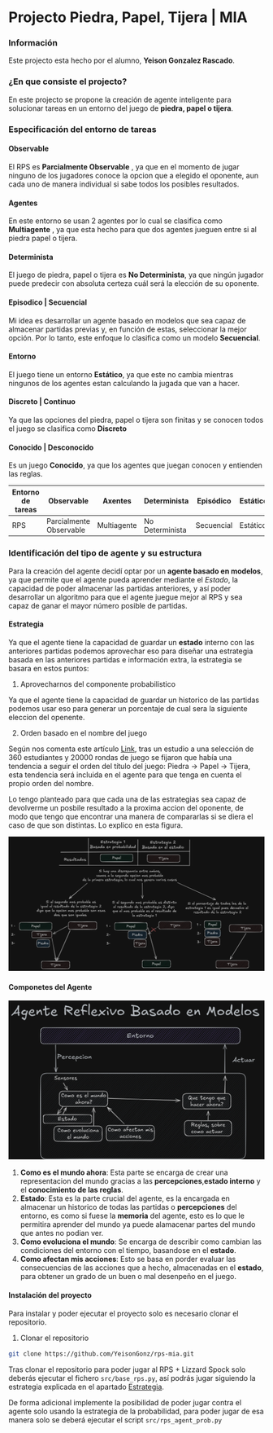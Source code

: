 # Projecto Piedra, Papel, Tijera | MIA

### Información

Este projecto esta hecho por el alumno, **Yeison Gonzalez Rascado**.

### ¿En que consiste el projecto?

En este projecto se propone la creación de agente inteligente para solucionar tareas en un entorno del juego
de **piedra, papel o tijera**.

### Especificación del entorno de tareas

#### Observable

El RPS es **Parcialmente Observable** , ya que en el momento de jugar ninguno de los jugadores conoce la opcion que a elegido el oponente, aun cada uno de manera individual si sabe todos los posibles resultados.

#### Agentes

En este entorno se usan 2 agentes por lo cual se clasifica como **Multiagente** , ya que esta hecho para que dos agentes jueguen entre si al piedra papel o tijera. 

#### Determinista

El juego de piedra, papel o tijera es **No Determinista**, ya que ningún jugador puede predecir con absoluta certeza cuál será la elección de su oponente.

#### Episodico | Secuencial

Mi idea es desarrollar un agente basado en modelos que sea capaz de almacenar partidas previas y, en función de estas, seleccionar la mejor opción. Por lo tanto, este enfoque lo clasifica como un modelo **Secuencial**.

#### Entorno

El juego tiene un entorno **Estático**, ya que este no cambia mientras ningunos de los agentes estan calculando la jugada que van a hacer.

#### Discreto | Continuo

Ya que las opciones del piedra, papel o tijera son finitas y se conocen todos el juego se clasifica como **Discreto**

#### Conocido | Desconocido

Es un juego **Conocido**, ya que los agentes que juegan conocen y entienden las reglas.

| Entorno de tareas  | Observable  | Axentes     | Determinista  | Episódico  | Estático  | Discreto  | Coñecido  |
|---|---|-------------|---|---|---|---|---|
|  RPS | Parcialmente Observable  | Multiagente | No Determinista  |  Secuencial | Estático  | Discreto  | Conocido  |

### Identificación del tipo de agente y su estructura

Para la creación del agente decidí optar por un **agente basado en modelos**, ya que permite que el agente pueda aprender 
mediante el *Estado*, la capacidad de poder almacenar las partidas anteriores, y así poder desarrollar un algoritmo para 
que el agente juegue mejor al RPS y sea capaz de ganar el mayor número posible de partidas.

#### Estrategia

Ya que el agente tiene la capacidad de guardar un **estado** interno con las anteriores partidas podemos aprovechar eso 
para diseñar una estrategia basada en las anteriores partidas e información extra, la estrategia se basara en estos puntos:

1. Aprovecharnos del componente probabilistico

Ya que el agente tiene la capacidad de guardar un historico de las partidas podemos usar eso para generar un porcentaje 
de cual sera la siguiente eleccion del openente.

2. Orden basado en el nombre del juego

Según nos comenta este artículo [Link](https://verne.elpais.com/verne/2016/06/17/articulo/1466179211_163922.html), tras
un estudio a una selección de 360 estudiantes y 20000 rondas de juego se fijaron que había una tendencia a seguir el orden
del título del juego: Piedra -> Papel -> Tijera, esta tendencia será incluida en el agente para que tenga en cuenta el propio
orden del nombre.

Lo tengo planteado para que cada una de las estrategias sea capaz de devolverme un posbile resultado a la proxima accion
del oponente, de modo que tengo que encontrar una manera de compararlas si se diera el caso de que son distintas. Lo explico
en esta figura.

<img src="./images/image3.png"></img>

#### Componetes del Agente

<img src="./images/image2.png"></img>


1. **Como es el mundo ahora**: Esta parte se encarga de crear una representacion del mundo gracias a las **percepciones**,**estado interno** y el **conocimiento de las reglas**.
2. **Estado**: Esta es la parte crucial del agente, es la encargada en almacenar un historico de todas las partidas o **percepciones** del entorno, es como si fuese la **memoria** del agente, esto es lo que le permitira aprender del mundo ya puede alamacenar partes del mundo que antes no podian ver.
3. **Como evoluciona el mundo**: Se encarga de describir como cambian las condiciones del entorno con el tiempo, basandose en el **estado**.
4. **Como afectan mis acciones**: Esto se basa en porder evaluar las consecuencias de las acciones que a hecho, almacenadas en el **estado**, para obtener un grado de un buen o mal desenpeño en el juego.

#### Instalación del proyecto

Para instalar y poder ejecutar el proyecto solo es necesario clonar el repositorio.

1. Clonar el repositorio

```bash
git clone https://github.com/YeisonGonz/rps-mia.git
```

Tras clonar el repositorio para poder jugar al RPS + Lizzard Spock solo deberás ejecutar el fichero ```src/base_rps.py```, así podrás jugar siguiendo la estrategia explicada en el apartado [Estrategia](#estrategia).

De forma adicional implemente la posibilidad de poder jugar contra el agente solo usando la estrategia de la probabilidad, para poder jugar de esa manera solo se deberá ejecutar el script ```src/rps_agent_prob.py```